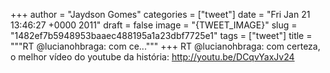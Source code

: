 
+++
author = "Jaydson Gomes"
categories = ["tweet"]
date = "Fri Jan 21 13:46:27 +0000 2011"
draft = false
image = "{TWEET_IMAGE}"
slug = "1482ef7b5948953baaec488195a1a23dbf7725e1"
tags = ["tweet"]
title = """RT @lucianohbraga: com ce..."""
+++
RT @lucianohbraga: com certeza, o melhor vídeo do youtube da história: http://youtu.be/DCqvYaxJv24
